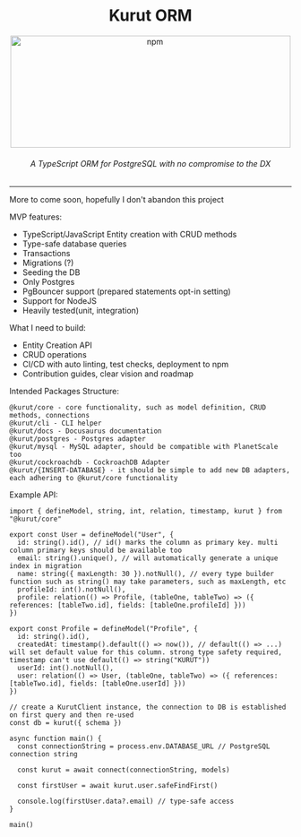 <div align="center">
<h1>Kurut ORM</h1>
<img width="500" height="200" alt="npm" src="https://www.shoro.kg/wp-content/uploads/2016/08/krutt-1-min.png">
<h6><i>A TypeScript ORM for PostgreSQL with no compromise to the DX</i></h6>
<hr />
</div>

More to come soon, hopefully I don't abandon this project

MVP features:

- TypeScript/JavaScript Entity creation with CRUD methods
- Type-safe database queries
- Transactions
- Migrations (?)
- Seeding the DB
- Only Postgres
- PgBouncer support (prepared statements opt-in setting)
- Support for NodeJS
- Heavily tested(unit, integration)

What I need to build:

- Entity Creation API
- CRUD operations
- CI/CD with auto linting, test checks, deployment to npm
- Contribution guides, clear vision and roadmap

Intended Packages Structure:

```
@kurut/core - core functionality, such as model definition, CRUD methods, connections
@kurut/cli - CLI helper
@kurut/docs - Docusaurus documentation
@kurut/postgres - Postgres adapter
@kurut/mysql - MySQL adapter, should be compatible with PlanetScale too
@kurut/cockroachdb - CockroachDB Adapter
@kurut/{INSERT-DATABASE} - it should be simple to add new DB adapters, each adhering to @kurut/core functionality
```

Example API:

```
import { defineModel, string, int, relation, timestamp, kurut } from "@kurut/core"

export const User = defineModel("User", {
  id: string().id(), // id() marks the column as primary key. multi column primary keys should be available too
  email: string().unique(), // will automatically generate a unique index in migration
  name: string({ maxLength: 30 }).notNull(), // every type builder function such as string() may take parameters, such as maxLength, etc
  profileId: int().notNull(),
  profile: relation(() => Profile, (tableOne, tableTwo) => ({ references: [tableTwo.id], fields: [tableOne.profileId] }))
})

export const Profile = defineModel("Profile", {
  id: string().id(),
  createdAt: timestamp().default(() => now()), // default(() => ...) will set default value for this column. strong type safety required, timestamp can't use default(() => string("KURUT"))
  userId: int().notNull(),
  user: relation(() => User, (tableOne, tableTwo) => ({ references: [tableTwo.id], fields: [tableOne.userId] }))
})

// create a KurutClient instance, the connection to DB is established on first query and then re-used
const db = kurut({ schema })

async function main() {
  const connectionString = process.env.DATABASE_URL // PostgreSQL connection string

  const kurut = await connect(connectionString, models)

  const firstUser = await kurut.user.safeFindFirst()

  console.log(firstUser.data?.email) // type-safe access
}

main()
```
